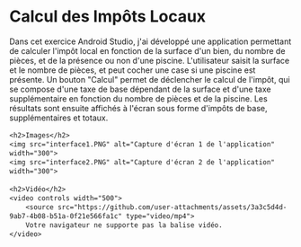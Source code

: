 <!DOCTYPE html>
<html lang="fr">
<head>
    <meta charset="UTF-8">
    <meta name="viewport" content="width=device-width, initial-scale=1.0">
    <title>Exercice Android Studio</title>
</head>
<body>
    <h1>Calcul des Impôts Locaux</h1>
    <p>
        Dans cet exercice Android Studio, j'ai développé une application permettant de calculer l'impôt local en fonction de la surface d'un bien, du nombre de pièces, et de la présence ou non d'une piscine. L'utilisateur saisit la surface et le nombre de pièces, et peut cocher une case si une piscine est présente. Un bouton "Calcul" permet de déclencher le calcul de l'impôt, qui se compose d'une taxe de base dépendant de la surface et d'une taxe supplémentaire en fonction du nombre de pièces et de la piscine. Les résultats sont ensuite affichés à l'écran sous forme d'impôts de base, supplémentaires et totaux.
    </p>
    
    <h2>Images</h2>
    <img src="interface1.PNG" alt="Capture d'écran 1 de l'application" width="300">
    <img src="interface2.PNG" alt="Capture d'écran 2 de l'application" width="300">

    <h2>Vidéo</h2>
    <video controls width="500">
        <source src="https://github.com/user-attachments/assets/3a3c5d4d-9ab7-4b08-b51a-0f21e566fa1c" type="video/mp4">
        Votre navigateur ne supporte pas la balise vidéo.
    </video>
</body>
</html>
